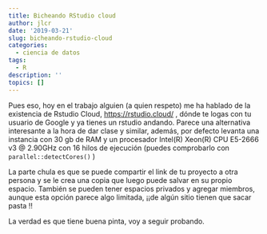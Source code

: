 ```yaml
---
title: Bicheando RStudio cloud
author: jlcr
date: '2019-03-21'
slug: bicheando-rstudio-cloud
categories:
  - ciencia de datos
tags:
  - R
description: ''
topics: []
---
```


Pues eso, hoy en el trabajo alguien (a quien respeto) me ha hablado de la existencia de Rstudio Cloud, https://rstudio.cloud/ , dónde te logas con tu usuario de Google y ya tienes un rstudio andando. Parece una alternativa interesante a la hora de dar clase y similar, además, por defecto levanta una instancia con 30 gb de RAM y un procesador Intel(R) Xeon(R) CPU E5-2666 v3 @ 2.90GHz con 16 hilos de ejecución (puedes comprobarlo con `parallel::detectCores()` )

La parte chula es que se puede compartir el link de tu proyecto a otra persona y se le crea una copia que luego puede salvar en su propio espacio. 
También se pueden tener espacios privados y agregar miembros, aunque esta opción parece algo limitada, ¡¡de algún sitio tienen que sacar pasta !!

La verdad es que tiene buena pinta, voy a seguir probando.

